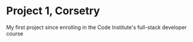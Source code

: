 # Project 1, Corsetry
My first project since enrolling in the Code Institute's full-stack developer course